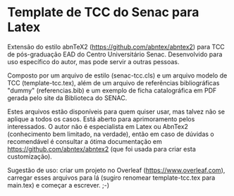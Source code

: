 # Template de TCC do Senac para Latex

Extensão do estilo abnTeX2 (https://github.com/abntex/abntex2) para TCC de pós-graduação EAD do Centro Universitário Senac. Desenvolvido para uso específico do autor, mas pode servir a outras pessoas.

Composto por um arquivo de estilo (senac-tcc.cls) e um arquivo modelo de TCC (template-tcc.tex), além de um arquivo de referências bibliográficas "dummy" (referencias.bib) e um exemplo de ficha catalográfica em PDF gerada pelo site da Biblioteca do SENAC.

Estes arquivos estão disponíveis para quem quiser usar, mas talvez não se aplique a todos os casos. Está aberto para aprimoramento pelos interessados. O autor não é especialista em Latex ou AbnTex2 (conhecimento bem limitado, na verdade), então em caso de dúvidas o recomendável é consultar a ótima documentação em https://github.com/abntex/abntex2 (que foi usada para criar esta customização).

Sugestão de uso: criar um projeto no Overleaf (https://www.overleaf.com), carregar esses arquivos para lá (sugiro renomear template-tcc.tex para main.tex) e começar a escrever. ;-)
